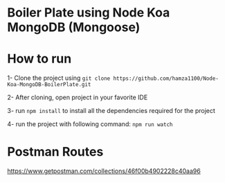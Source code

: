 # Boiler Plate using Node Koa MongoDB (Mongoose)

# How to run

1- Clone the project using `git clone https://github.com/hamza1100/Node-Koa-MongoDB-BoilerPlate.git`

2- After cloning, open project in your favorite IDE

3- run `npm install` to install all the dependencies required for the project

4- run the project with following command:
  `npm run watch`

# Postman Routes

https://www.getpostman.com/collections/46f00b4902228c40aa96
